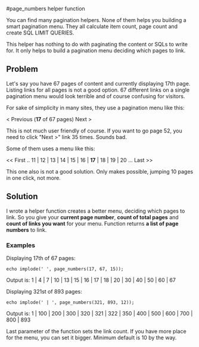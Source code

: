 #page_numbers helper function

You can find many pagination helpers. None of them helps you building a smart pagination menu.
They all calculate item count, page count and create SQL LIMIT QUERIES.

This helper has nothing to do with paginating the content or SQLs to write for.
It only helps to build a pagination menu deciding which pages to link.

## Problem

Let's say you have 67 pages of content and currently displaying 17th page.
Listing links for all pages is not a good option.
67 different links on a single pagination menu would look terrible and of course confusing for visitors.

For sake of simplicity in many sites, they use a pagination menu like this:

< Previous  (**17** of 67 pages) Next >

This is not much user friendly of course.
If you want to go page 52, you need to click "Next >" link 35 times.
Sounds bad.

Some of them uses a menu like this:

<< First .. 11 | 12 | 13 | 14 | 15 | 16 | **17** | 18 | 19 | 20 ... Last >>

This one also is not a good solution. Only makes possible, jumping 10 pages in one click, not more.

## Solution

I wrote a helper function creates a better menu, deciding which pages to link.
So you give your **current page number**, **count of total pages** and **count of links you want** for your menu.
Function returns **a list of page numbers** to link.

### Examples

Displaying 17th of 67 pages:

    echo implode(' ', page_numbers(17, 67, 15));

Output is:
1 | 4 | 7 | 10 | 13 | 15 | 16 | 17 | 18 | 20 | 30 | 40 | 50 | 60 | 67


Displaying 321st of 893 pages:

    echo implode(' | ', page_numbers(321, 893, 12));

Output is:
1 | 100 | 200 | 300 | 320 | 321 | 322 | 350 | 400 | 500 | 600 | 700 | 800 | 893

Last parameter of the function sets the link count.
If you have more place for the menu, you can set it bigger.
Minimum default is 10 by the way.